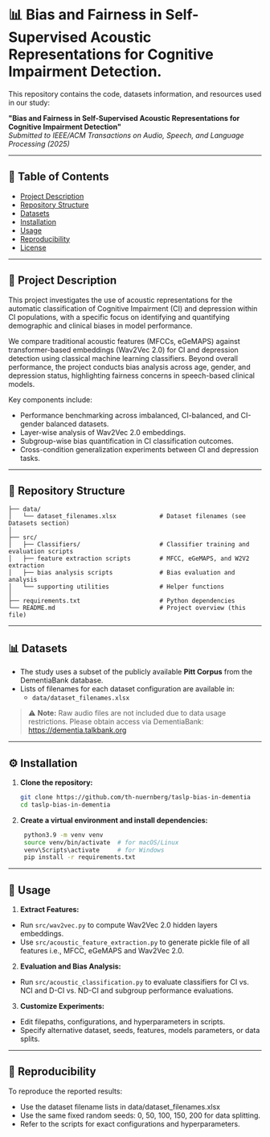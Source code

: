 # 📊 Bias and Fairness in Self-Supervised Acoustic Representations for Cognitive Impairment Detection.

This repository contains the code, datasets information, and resources used in our study:

**"Bias and Fairness in Self-Supervised Acoustic Representations for Cognitive Impairment Detection"**  
*Submitted to IEEE/ACM Transactions on Audio, Speech, and Language Processing (2025)*

---

## 📄 Table of Contents
- [Project Description](#project-description)
- [Repository Structure](#repository-structure)
- [Datasets](#datasets)
- [Installation](#installation)
- [Usage](#usage)
- [Reproducibility](#reproducibility)
- [License](#license)

---

## 📖 Project Description

This project investigates the use of acoustic representations for the automatic classification of Cognitive 
Impairment (CI) and depression within CI populations, with a specific focus on identifying and quantifying demographic 
and clinical biases in model performance.

We compare traditional acoustic features (MFCCs, eGeMAPS) against transformer-based embeddings (Wav2Vec 2.0) for CI and
depression detection using classical machine learning classifiers. Beyond overall performance, the project conducts bias
analysis across age, gender, and depression status, highlighting fairness concerns in speech-based clinical models.

Key components include:

- Performance benchmarking across imbalanced, CI-balanced, and CI-gender balanced datasets.
- Layer-wise analysis of Wav2Vec 2.0 embeddings.
- Subgroup-wise bias quantification in CI classification outcomes.
- Cross-condition generalization experiments between CI and depression tasks.

---

## 📂 Repository Structure
```
├── data/
│   └── dataset_filenames.xlsx            # Dataset filenames (see Datasets section)
│
├── src/
│   ├── Classifiers/                      # Classifier training and evaluation scripts
│   ├── feature extraction scripts        # MFCC, eGeMAPS, and W2V2 extraction
│   ├── bias analysis scripts             # Bias evaluation and analysis
│   └── supporting utilities              # Helper functions
│
├── requirements.txt                      # Python dependencies
└── README.md                             # Project overview (this file)

```

---

## 📊 Datasets

- The study uses a subset of the publicly available **Pitt Corpus** from the DementiaBank database.
- Lists of filenames for each dataset configuration are available in:
  - `data/dataset_filenames.xlsx`

> ⚠️ **Note:** Raw audio files are not included due to data usage restrictions. Please obtain access via DementiaBank: https://dementia.talkbank.org

---

## ⚙️ Installation

1. **Clone the repository:**

   ```bash
   git clone https://github.com/th-nuernberg/taslp-bias-in-dementia
   cd taslp-bias-in-dementia

2. **Create a virtual environment and install dependencies:**
    
   ```bash
    python3.9 -m venv venv
    source venv/bin/activate  # for macOS/Linux
    venv\Scripts\activate     # for Windows
    pip install -r requirements.txt

---

## 🚀 Usage

1. **Extract Features:**
- Run `src/wav2vec.py` to compute Wav2Vec 2.0 hidden layers embeddings.
- Use `src/acoustic_feature_extraction.py` to generate pickle file of all features i.e., MFCC, eGeMAPS and Wav2Vec 2.0.
2. **Evaluation and Bias Analysis:**
- Run `src/acoustic_classification.py` to evaluate classifiers for  CI vs. NCI and D-CI vs. ND-CI and subgroup performance evaluations.
3. **Customize Experiments:**
- Edit filepaths, configurations, and hyperparameters in scripts.
- Specify alternative dataset, seeds, features, models parameters, or data splits.


---

## 🔄 Reproducibility

To reproduce the reported results:

- Use the dataset filename lists in data/dataset_filenames.xlsx
- Use the same fixed random seeds: 0, 50, 100, 150, 200 for data splitting.
- Refer to the scripts for exact configurations and hyperparameters.






